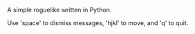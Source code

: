 A simple roguelike written in Python.

Use 'space' to dismiss messages, 'hjkl' to move, and 'q' to quit.

